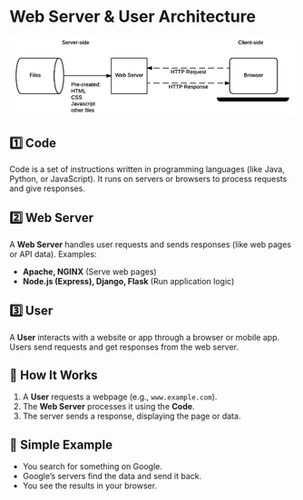 # Web Server & User Architecture

<kbd>![image](img/user_server.png)</kbd>

## 1️⃣ Code

Code is a set of instructions written in programming languages (like Java, Python, or JavaScript). It runs on servers or browsers to process requests and give responses.

## 2️⃣ Web Server

A **Web Server** handles user requests and sends responses (like web pages or API data). Examples:

- **Apache, NGINX** (Serve web pages)
- **Node.js (Express), Django, Flask** (Run application logic)

## 3️⃣ User

A **User** interacts with a website or app through a browser or mobile app. Users send requests and get responses from the web server.

## 🔄 How It Works

1. A **User** requests a webpage (e.g., `www.example.com`).
2. The **Web Server** processes it using the **Code**.
3. The server sends a response, displaying the page or data.

## 🚀 Simple Example

- You search for something on Google.
- Google’s servers find the data and send it back.
- You see the results in your browser.
